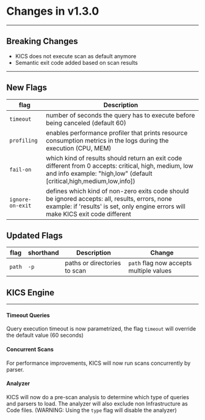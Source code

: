 # Changes in v1.3.0
---

## Breaking Changes

- KICS does not execute scan as default anymore
- Semantic exit code added based on scan results

---
## New Flags

| flag        | Description                                                                    |
| ----------- | ------------------------------------------------------------------------------ |
| `timeout`   | number of seconds the query has to execute before being canceled (default 60)  |
| `profiling` | enables performance profiler that prints resource consumption metrics in the logs during the execution (CPU, MEM) |
| `fail-on`   | which kind of results should return an exit code different from 0 accepts: critical, high, medium, low and info example: "high,low" (default [critical,high,medium,low,info]) |
| `ignore-on-exit` | defines which kind of non-zero exits code should be ignored accepts: all, results, errors, none example: if 'results' is set, only engine errors will make KICS exit code different|

## Updated Flags

| flag        | shorthand | Description                   | Change  |
| ----------- | --------- | ----------------------------- | ------- |
| `path`      | `-p`      | paths or directories to scan  | `path` flag now accepts multiple values       |


## KICS Engine
---
#### Timeout Queries

Query execution timeout is now parametrized, the flag `timeout` will override the default value (60 seconds)

#### Concurrent Scans

For performance improvements, KICS will now run scans concurrently by parser.

#### Analyzer

KICS will now do a pre-scan analysis to determine which type of queries and parsers to load. The analyzer will also exclude non Infrastructure as Code files. (WARNING: Using the `type` flag will disable the analyzer)
